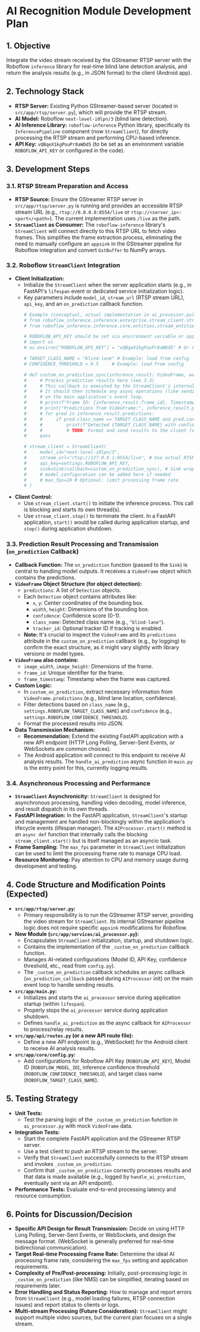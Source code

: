 # AI Recognition Module Development Plan

## 1. Objective

Integrate the video stream received by the GStreamer RTSP server with the Roboflow `inference` library for real-time blind lane detection analysis, and return the analysis results (e.g., in JSON format) to the client (Android app).

## 2. Technology Stack

-   **RTSP Server:** Existing Python GStreamer-based server (located in `src/app/rtsp/server.py`), which will provide the RTSP stream.
-   **AI Model:** Roboflow `next-level-i0lpn/3` (blind lane detection).
-   **AI Inference Library:** `roboflow-inference` Python library, specifically its `InferencePipeline` component (now `StreamClient`), for directly processing the RTSP stream and performing CPU-based inference.
-   **API Key:** `vQBqeX1kgPouPr8aWDd5` (to be set as an environment variable `ROBOFLOW_API_KEY` or configured in the code).

## 3. Development Steps

### 3.1. RTSP Stream Preparation and Access

-   **RTSP Source:** Ensure the GStreamer RTSP server in `src/app/rtsp/server.py` is running and provides an accessible RTSP stream URL (e.g., `rtsp://0.0.0.0:8554/live` or `rtsp://<server_ip>:<port>/<path>`). The current implementation uses `/live` as the path.
-   **`StreamClient` as Consumer:** The `roboflow-inference` library's `StreamClient` will connect directly to this RTSP URL to fetch video frames. This simplifies the frame extraction process, eliminating the need to manually configure an `appsink` in the GStreamer pipeline for Roboflow integration and convert `GstBuffer` to NumPy arrays.

### 3.2. Roboflow `StreamClient` Integration

-   **Client Initialization:**
    -   Initialize the `StreamClient` when the server application starts (e.g., in FastAPI's `lifespan` event or dedicated service initialization logic).
    -   Key parameters include `model_id`, `stream_url` (RTSP stream URL), `api_key`, and an `on_prediction` callback function.
        ```python
        # Example (conceptual, actual implementation in ai_processor.py):
        # from roboflow_inference.inference.enterprise.stream_client.stream_client import StreamClient
        # from roboflow_inference.inference.core.entities.stream_entities import VideoFrame # For type hinting

        # ROBOFLOW_API_KEY should be set via environment variable or app config
        # import os
        # os.environ["ROBOFLOW_API_KEY"] = "vQBqeX1kgPouPr8aWDd5" # Or read from settings

        # TARGET_CLASS_NAME = "blind-lane" # Example: load from config
        # CONFIDENCE_THRESHOLD = 0.5     # Example: load from config

        # def custom_on_prediction_sync(inference_result: VideoFrame, watchdog) -> None:
        #     # Process prediction results here (see 3.3)
        #     # This callback is executed by the StreamClient's internal thread.
        #     # It should then schedule any async operations (like sending to client)
        #     # on the main application's event loop.
        #     # print(f"Frame ID: {inference_result.frame_id}, Timestamp: {inference_result.frame_timestamp}")
        #     # print("Predictions from VideoFrame:", inference_result.predictions)
        #     # for pred in inference_result.predictions:
        #     #     if pred.class_name == TARGET_CLASS_NAME and pred.confidence > CONFIDENCE_THRESHOLD:
        #     #         print(f"Detected {TARGET_CLASS_NAME} with confidence {pred.confidence}")
        #     #         # TODO: Format and send results to the client (via an async handler)
        #     pass

        # stream_client = StreamClient(
        #     model_id="next-level-i0lpn/3",
        #     stream_url="rtsp://127.0.0.1:8554/live", # Use actual RTSP URL
        #     api_key=settings.ROBOFLOW_API_KEY,
        #     sink=Sink(callback=custom_on_prediction_sync), # Sink wraps the callback
        #     # model_configuration can be added here if needed
        #     # max_fps=10 # Optional: limit processing frame rate
        # )
        ```
-   **Client Control:**
    -   Use `stream_client.start()` to initiate the inference process. This call is blocking and starts its own thread(s).
    -   Use `stream_client.stop()` to terminate the client. In a FastAPI application, `start()` would be called during application startup, and `stop()` during application shutdown.

### 3.3. Prediction Result Processing and Transmission (`on_prediction` Callback)

-   **Callback Function:** The `on_prediction` function (passed to the `Sink`) is central to handling model outputs. It receives a `VideoFrame` object which contains the predictions.
-   **`VideoFrame` Object Structure (for object detection):**
    -   `predictions`: A list of `Detection` objects.
    -   Each `Detection` object contains attributes like:
        -   `x`, `y`: Center coordinates of the bounding box.
        -   `width`, `height`: Dimensions of the bounding box.
        -   `confidence`: Confidence score (0-1).
        -   `class_name`: Detected class name (e.g., `"blind-lane"`).
        -   `tracker_id`: Optional tracker ID if tracking is enabled.
    -   **Note:** It's crucial to inspect the `VideoFrame` and its `predictions` attribute in the `custom_on_prediction` callback (e.g., by logging) to confirm the exact structure, as it might vary slightly with library versions or model types.
-   **`VideoFrame` also contains:**
    -   `image_width`, `image_height`: Dimensions of the frame.
    -   `frame_id`: Unique identifier for the frame.
    -   `frame_timestamp`: Timestamp when the frame was captured.
-   **Custom Logic:**
    -   In `custom_on_prediction`, extract necessary information from `VideoFrame.predictions` (e.g., blind lane location, confidence).
    -   Filter detections based on `class_name` (e.g., `settings.ROBOFLOW_TARGET_CLASS_NAME`) and `confidence` (e.g., `settings.ROBOFLOW_CONFIDENCE_THRESHOLD`).
    -   Format the processed results into JSON.
-   **Data Transmission Mechanism:**
    -   **Recommendation:** Extend the existing FastAPI application with a new API endpoint (HTTP Long Polling, Server-Sent Events, or WebSockets are common choices).
    -   The Android application will connect to this endpoint to receive AI analysis results. The `handle_ai_prediction` async function in `main.py` is the entry point for this, currently logging results.

### 3.4. Asynchronous Processing and Performance

-   **`StreamClient` Asynchronicity:** `StreamClient` is designed for asynchronous processing, handling video decoding, model inference, and result dispatch in its own threads.
-   **FastAPI Integration:** In the FastAPI application, `StreamClient`'s startup and management are handled non-blockingly within the application's lifecycle events (lifespan manager). The `AIProcessor.start()` method is an `async def` function that internally calls the blocking `stream_client.start()` but is itself managed as an asyncio task.
-   **Frame Sampling:** The `max_fps` parameter in `StreamClient` initialization can be used to limit the processing frame rate to manage CPU load.
-   **Resource Monitoring:** Pay attention to CPU and memory usage during development and testing.

## 4. Code Structure and Modification Points (Expected)

-   **`src/app/rtsp/server.py`:**
    -   Primary responsibility is to run the GStreamer RTSP server, providing the video stream for `StreamClient`. Its internal GStreamer pipeline logic does not require specific `appsink` modifications for Roboflow.
-   **New Module (`src/app/services/ai_processor.py`):**
    -   Encapsulates `StreamClient` initialization, startup, and shutdown logic.
    -   Contains the implementation of the `_custom_on_prediction` callback function.
    -   Manages AI-related configurations (Model ID, API Key, confidence threshold, etc., read from `config.py`).
    -   The `_custom_on_prediction` callback schedules an async callback (`on_prediction_callback` passed during `AIProcessor` init) on the main event loop to handle sending results.
-   **`src/app/main.py`:**
    -   Initializes and starts the `ai_processor` service during application startup (within `lifespan`).
    -   Properly stops the `ai_processor` service during application shutdown.
    -   Defines `handle_ai_prediction` as the async callback for `AIProcessor` to process/relay results.
-   **`src/app/api/routes.py` (or a new API route file):**
    -   Define a new API endpoint (e.g., WebSocket) for the Android client to receive AI analysis results.
-   **`src/app/core/config.py`:**
    -   Add configurations for Roboflow API Key (`ROBOFLOW_API_KEY`), Model ID (`ROBOFLOW_MODEL_ID`), inference confidence threshold (`ROBOFLOW_CONFIDENCE_THRESHOLD`), and target class name (`ROBOFLOW_TARGET_CLASS_NAME`).

## 5. Testing Strategy

-   **Unit Tests:**
    -   Test the parsing logic of the `_custom_on_prediction` function in `ai_processor.py` with mock `VideoFrame` data.
-   **Integration Tests:**
    -   Start the complete FastAPI application and the GStreamer RTSP server.
    -   Use a test client to push an RTSP stream to the server.
    -   Verify that `StreamClient` successfully connects to the RTSP stream and invokes `_custom_on_prediction`.
    -   Confirm that `_custom_on_prediction` correctly processes results and that data is made available (e.g., logged by `handle_ai_prediction`, eventually sent via an API endpoint).
-   **Performance Tests:** Evaluate end-to-end processing latency and resource consumption.

## 6. Points for Discussion/Decision

-   **Specific API Design for Result Transmission:** Decide on using HTTP Long Polling, Server-Sent Events, or WebSockets, and design the message format. (WebSocket is generally preferred for real-time bidirectional communication).
-   **Target Real-time Processing Frame Rate:** Determine the ideal AI processing frame rate, considering the `max_fps` setting and application requirements.
-   **Complexity of Pre/Post-processing:** Initially, post-processing logic in `_custom_on_prediction` (like NMS) can be simplified, iterating based on requirements later.
-   **Error Handling and Status Reporting:** How to manage and report errors from `StreamClient` (e.g., model loading failures, RTSP connection issues) and report status to clients or logs.
-   **Multi-stream Processing (Future Consideration):** `StreamClient` might support multiple video sources, but the current plan focuses on a single stream.